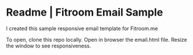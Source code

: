 Readme | Fitroom Email Sample
==
I created this sample responsive email template for Fitroom.me

To open, clone this repo locally. Open in browser the email.html file. 
Resize the window to see responsiveness. 
